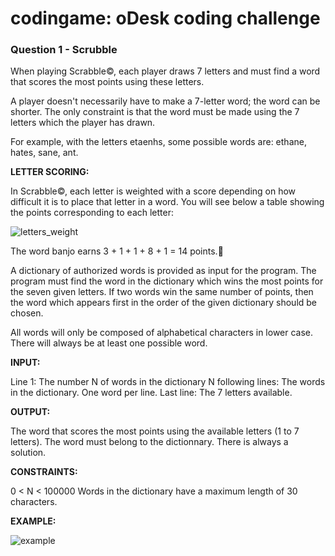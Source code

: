 # codingame: oDesk coding challenge

### Question 1 - Scrubble

When playing Scrabble©, each player draws 7 letters and must find a word that scores the most points using these letters.

A player doesn't necessarily have to make a 7-letter word; the word can be shorter. The only constraint is that the word must be made using the 7 letters which the player has drawn.

For example, with the letters  etaenhs, some possible words are: ethane, hates, sane, ant.


**LETTER SCORING:**

In Scrabble©, each letter is weighted with a score depending on how difficult it is to place that letter in a word. You will see below a table showing the points corresponding to each letter:
 
![letters_weight](http://imageshack.us/a/img194/1852/vi2f.png)

The word banjo earns 3 + 1 + 1 + 8 + 1 = 14 points.


A dictionary of authorized words is provided as input for the program. The program must find the word in the dictionary which wins the most points for the seven given letters. If two words win the same number of points, then the word which appears first in the order of the given dictionary should be chosen.
 

All words will only be composed of alphabetical characters in lower case. There will always be at least one possible word.
 
**INPUT:**

Line 1: The number N of words in the dictionary
N following lines: The words in the dictionary. One word per line.
Last line: The 7 letters available.
 
**OUTPUT:**

The word that scores the most points using the available letters (1 to 7 letters). The word must belong to the dictionnary. There is always a solution.
 
**CONSTRAINTS:**

0 < N < 100000
Words in the dictionary have a maximum length of 30 characters.
 
**EXAMPLE:**

![example](http://imageshack.us/a/img819/9324/cyzc.png)
